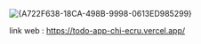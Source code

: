 ![{A722F638-18CA-498B-9998-0613ED985299}](https://github.com/user-attachments/assets/1ec431d1-1831-40e1-b1ed-e503195a0e8f)



link web :
https://todo-app-chi-ecru.vercel.app/
